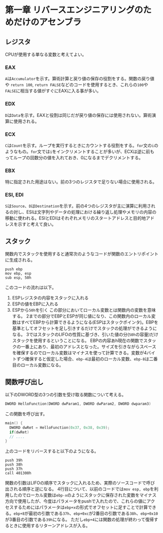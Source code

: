# 第一章 リバースエンジニアリングのためだけのアセンブラ
## レジスタ
CPUが使用する単なる変数と考えてよい。
### EAX
`A`は`Accumulator`を示す。算術計算と戻り値の保存の役割をする。関数の戻り値や `return 100`, `return FALSE`などのコードを使用するとき、これらの`100`や`FALSE`に相当する値がすぐにEAXに入る事が多い。
### EDX
`D`は`Data`を示す。EAXと役割は同じだが戻り値の保存には使用されない。算術演算に使用される。
### ECX
`C`は`Count`を示す。ループを実行するときにカウントする役割をする。`for`文の`i`のようなもの。`for`文では`i`をインクリメントすることが多いが、ECXは逆に前もってループの回数分の値を入れておき、0になるまでデクリメントする。
### EBX
特に指定された用途はない。前の3つのレジスタで足りない場合に使用される。
### ESI, EDI
`S`は`Source`、`D`は`Destination`を示す。前の4つのレジスタが主に演算に利用されるの対し、ESIは文字列やデータの処理における繰り返し処理やメモリの内容の移動に使われる。ESIとEDIはそれぞれメモリのスタートアドレスと目的地アドレスを示すと考えて良い。
## スタック
関数内でスタックを使用すると通常次のようなコードが関数のエントリポイントに生成される。
```assembly
push ebp
mov ebp, esp
sub esp, 50h
```
このコードの流れは以下。
1. ESPレジスタの内容をスタックに入れる
2. ESPの値をEBPに入れる
3. ESPから`50h`を引く
この部分においてローカル変数とは関数内の変数を意味する。
2までの部分でEBPとESPが同じ値になり、この関数内のローカル変数はすべてEBPから計算できるようになる(ESPはスタックポインタ)。EBPを基準としてオフセットを足し引きするだけでスタックの処理ができるようになる。
3ではスタックのLIFOの性質に基づき、引いた値の分(`50h`の容量)だけスタックを使用するということになる。
EBPの内容あh現在の関数でスタックの一番上にあり、最初のアドレスとなった。サイズを引きながらスペースを確保するのでローカル変数はマイナスを使って計算できる。変数が4バイトずつ確保すると仮定した場合、`ebp-4`は最初のローカル変数、`ebp-8`は二番目のローカル変数になる。
## 関数呼び出し
以下のDWORD型の3つの引数を受け取る関数について考える。
```c
DWORD HelloFunction(DWORD dwParam1, DWORD dwParam2, DWORD dwparam3)
```
この関数を呼び出す。
```c
main() {
  DWORD dwRet = HelloFunction(0x37, 0x38, 0x39);
  if(dwRet)
  // ....
}
```
上のコードをリバースすると以下のようになる。
```assembly
push 39h
push 38h
push 37h
call 401300h
```
関数の引数はLIFOの順序でスタックに入れるため、実際のソースコードで呼び出される順序と逆になる。
4行目について、以前のコードでは`mov esp, ebp`を利用したのでローカル変数は`ebp-x`のようにスタックに保存された変数をマイナス方向で使用したが、今度はパラメータをpushで入れたので、これらの値にアクセスするためにはパラメータは`ebp+x`の形式でオフセットに足すことで計算できる。`ebp+8`が最初の引数である`37h`、`ebp+0xc`が2番目の引数である`38h`、`ebp+0x10`が3番目の引数である`39h`になる。
ただし`ebp+4`には関数の処理が終わって復帰するときに使用するリターンアドレスが入る。